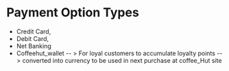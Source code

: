 # Payment Option Types
- Credit Card, 
- Debit Card, 
- Net Banking 
- Coffeehut_wallet -- >
For loyal customers to accumulate loyalty points -- > converted into currency to be used in next purchase at coffee_Hut site
